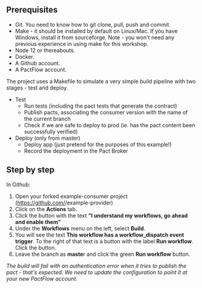## Prerequisites
* Git. You need to know how to git clone, pull, push and commit.
* Make - it should be installed by default on Linux/Mac. If you have Windows, install it from sourceforge. Note - you won't need any previous experience in using make for this workshop.
* Node 12 or thereabouts.
* Docker.
* A Github account.
* A PactFlow account.

The project uses a Makefile to simulate a very simple build pipeline with two stages - test and deploy.

* Test
  * Run tests (including the pact tests that generate the contract)
  * Publish pacts, associating the consumer version with the name of the current branch
  * Check if we are safe to deploy to prod (ie. has the pact content been successfully verified)
* Deploy (only from master)
  * Deploy app (just pretend for the purposes of this example!)
  * Record the deployment in the Pact Broker


## Step by step

In Github:

1. Open your forked example-consumer project (https://github.com/<your-username>/example-provider)
2. Click on the **Actions** tab.
3. Click the button with the text **"I understand my workflows, go ahead and enable them"**
4. Under the **Workflows** menu on the left, select **Build**.
5. You will see the text **This workflow has a workflow_dispatch event trigger**. To the right of that text is a button with the label **Run workflow**. Click the button.
6. Leave the branch as **maste**r and click the green **Run workflow** button.

*The build will fail with an authentication error when it tries to publish the pact - that's expected. We need to update the configuration to point it at your new PactFlow account.*

